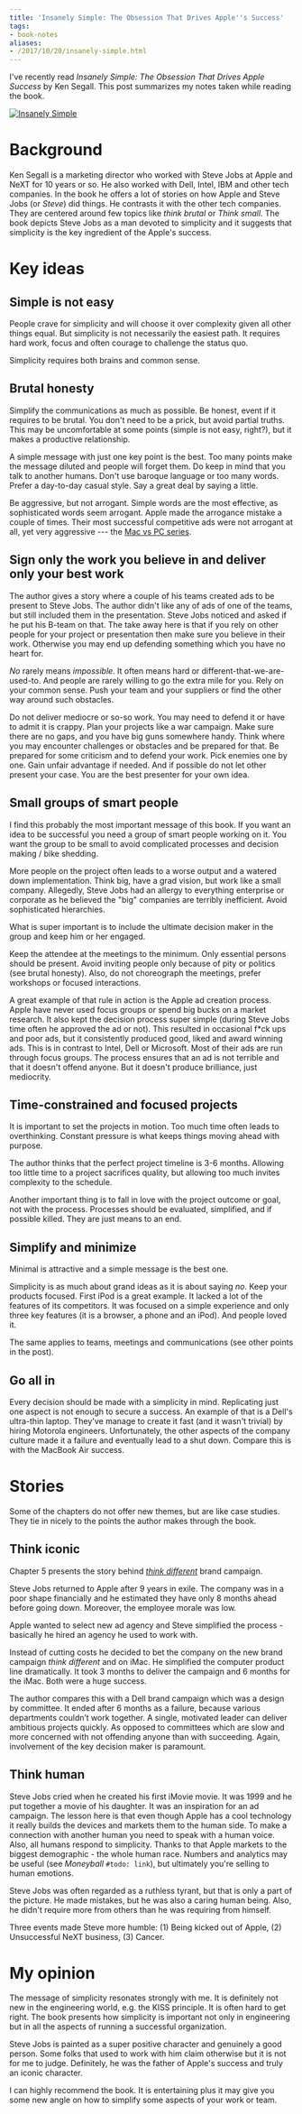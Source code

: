 ```yaml
---
title: 'Insanely Simple: The Obsession That Drives Apple''s Success'
tags:
- book-notes
aliases:
- /2017/10/20/insanely-simple.html
---
```


I've recently read *Insanely Simple: The Obsession That Drives Apple Success*
by Ken Segall. This post summarizes my notes taken while reading the book.

[![Insanely Simple](/archive/2017-10-insanely-simple-cover.jpg)](https://www.goodreads.com/book/show/13383957-insanely-simple)

# Background 

Ken Segall is a marketing director who worked with Steve Jobs at Apple and
NeXT for 10 years or so. He also worked with Dell, Intel, IBM and other tech
companies. In the book he offers a lot of stories on how Apple and Steve Jobs
(or *Steve*) did things. He contrasts it with the other tech companies. They
are centered around few topics like *think brutal* or *Think small*. The book
depicts Steve Jobs as a man devoted to simplicity and it suggests that
simplicity is the key ingredient of the Apple's success.


# Key ideas


## Simple is not easy

People crave for simplicity and will choose it over complexity given all other
things equal. But simplicity is not necessarily the easiest path. It requires
hard work, focus and often courage to challenge the status quo.

Simplicity requires both brains and common sense.


## Brutal honesty

Simplify the communications as much as possible. Be honest, event if it
requires to be brutal. You don't need to be a prick, but avoid partial
truths. This may be uncomfortable at some points (simple is not easy, right?),
but it makes a productive relationship.

A simple message with just one key point is the best. Too many points make the
message diluted and people will forget them. Do keep in mind that you talk to
another humans. Don't use baroque language or too many words. Prefer a
day-to-day casual style. Say a great deal by saying a little.

Be aggressive, but not arrogant. Simple words are the most effective, as
sophisticated words seem arrogant. Apple made the arrogance mistake a couple
of times. Their most successful competitive ads were not arrogant at all, yet
very aggressive --- the [Mac vs PC series](https://www.youtube.com/watch?v=0eEG5LVXdKo).


## Sign only the work you believe in and deliver only your best work

The author gives a story where a couple of his teams created ads to be present
to Steve Jobs. The author didn't like any of ads of one of the teams, but
still included them in the presentation. Steve Jobs noticed and asked if he
put his B-team on that. The take away here is that if you rely on other people
for your project or presentation then make sure you believe in their
work. Otherwise you may end up defending something which you have no heart
for.

*No* rarely means *impossible*. It often means hard or
different-that-we-are-used-to. And people are rarely willing to go the extra
mile for you. Rely on your common sense. Push your team and your suppliers or
find the other way around such obstacles.

Do not deliver mediocre or so-so work. You may need to defend it or have to
admit it is crappy. Plan your projects like a war campaign. Make sure there
are no gaps, and you have big guns somewhere handy. Think where you may
encounter challenges or obstacles and be prepared for that. Be prepared for
some criticism and to defend your work. Pick enemies one by one. Gain unfair
advantage if needed. And if possible do not let other present your case. You
are the best presenter for your own idea.


## Small groups of smart people

I find this probably the most important message of this book. If you want an
idea to be successful you need a group of smart people working on it. You want
the group to be small to avoid complicated processes and decision making /
bike shedding.

More people on the project often leads to a worse output and a watered down
implementation. Think big, have a grad vision, but work like a small
company. Allegedly, Steve Jobs had an allergy to everything enterprise or
corporate as he believed the "big" companies are terribly inefficient.  Avoid
sophisticated hierarchies.

What is super important is to include the ultimate decision maker in the group
and keep him or her engaged.

Keep the attendee at the meetings to the minimum. Only essential persons
should be present. Avoid inviting people only because of pity or politics (see
brutal honesty). Also, do not choreograph the meetings, prefer workshops or
focused interactions.

A great example of that rule in action is the Apple ad creation process. Apple
have never used focus groups or spend big bucks on a market research. It also
kept the decision process super simple (during Steve Jobs time often he
approved the ad or not). This resulted in occasional f*ck ups and poor ads,
but it consistently produced good, liked and award winning ads. This is in
contrast to Intel, Dell or Microsoft. Most of their ads are run through focus
groups. The process ensures that an ad is not terrible and that it doesn't
offend anyone. But it doesn't produce brilliance, just mediocrity.


## Time-constrained and focused projects

It is important to set the projects in motion. Too much time often leads to
overthinking. Constant pressure is what keeps things moving ahead with
purpose.

The author thinks that the perfect project timeline is 3-6 months. Allowing
too little time to a project sacrifices quality, but allowing too much invites
complexity to the schedule.

Another important thing is to fall in love with the project outcome or goal,
not with the process. Processes should be evaluated, simplified, and if
possible killed. They are just means to an end.



## Simplify and minimize

Minimal is attractive and a simple message is the best one.

Simplicity is as much about grand ideas as it is about saying *no*. Keep your
products focused. First iPod is a great example. It lacked a lot of the
features of its competitors. It was focused on a simple experience and only
three key features (it is a browser, a phone and an iPod). And people loved
it.

The same applies to teams, meetings and communications (see other points in
the post).


## Go all in

Every decision should be made with a simplicity in mind. Replicating just one
aspect is not enough to secure a success. An example of that is a Dell's
ultra-thin laptop. They've manage to create it fast (and it wasn't trivial) by
hiring Motorola engineers. Unfortunately, the other aspects of the company
culture made it a failure and eventually lead to a shut down. Compare this is
with the MacBook Air success.


# Stories

Some of the chapters do not offer new themes, but are like case studies. They
tie in nicely to the points the author makes through the book.


## Think iconic

Chapter 5 presents the story behind [*think different*](https://www.youtube.com/watch?v=cFEarBzelBs) brand campaign.

Steve Jobs returned to Apple after 9 years in exile. The company was in a poor
shape financially and he estimated they have only 8 months ahead before going
down. Moreover, the employee morale was low.

Apple wanted to select new ad agency and Steve simplified the process -
basically he hired an agency he used to work with.

Instead of cutting costs he decided to bet the company on the new brand
campaign *think different* and on iMac. He simplified the computer product
line dramatically. It took 3 months to deliver the campaign and 6 months for
the iMac. Both were a huge success.

The author compares this with a Dell brand campaign which was a design by
committee. It ended after 6 months as a failure, because various departments
couldn’t work together. A single, motivated leader can deliver ambitious
projects quickly. As opposed to committees which are slow and more concerned
with not offending anyone than with succeeding. Again, involvement of the key
decision maker is paramount.


## Think human

Steve Jobs cried when he created his first iMovie movie. It was 1999 and he
put together a movie of his daughter. It was an inspiration for an ad
campaign. The lesson here is that even though Apple has a cool technology it
really builds the devices and markets them to the human side. To make a
connection with another human you need to speak with a human voice. Also, all
humans respond to simplicity. Thanks to that Apple markets to the biggest
demographic - the whole human race. Numbers and analytics may be useful (see
*Moneyball* `#todo: link`), but ultimately you're selling to human emotions.

Steve Jobs was often regarded as a ruthless tyrant, but that is only a part of
the picture. He made mistakes, but he was also a caring human being. Also, he
didn't require more from others than he was requiring from himself.

Three events made Steve more humble: (1) Being kicked out of Apple, (2)
Unsuccessful NeXT business, (3) Cancer.


# My opinion

The message of simplicity resonates strongly with me. It is definitely not new
in the engineering world, e.g. the KISS principle. It is often hard to get
right. The book presents how simplicity is important not only in engineering
but in all the aspects of running a successful organization.

Steve Jobs is painted as a super positive character and genuinely a good
person. Some folks that used to work with him claim otherwise but it is not
for me to judge. Definitely, he was the father of Apple's success and truly an
iconic character.

I can highly recommend the book. It is entertaining plus it may give you some
new angle on how to simplify some aspects of your work or team.
